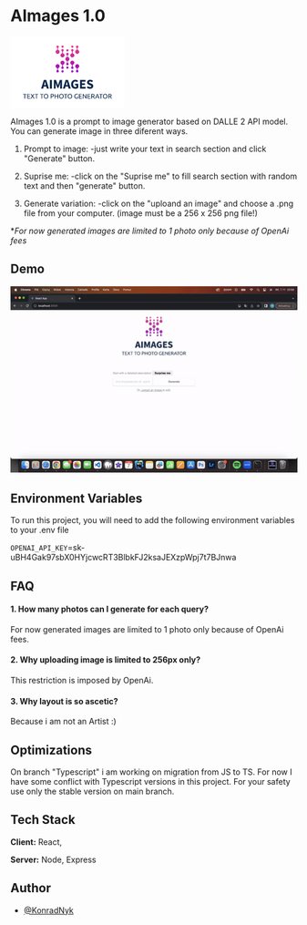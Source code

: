 
# AImages 1.0
<img alt= "AImage logo" align= "center" src= "https://github.com/nyxon1/Aimages/blob/523e0a8698c8eb3fafca4779b3dd0f899e72b449/src/logo.png">

AImages 1.0 is a prompt to image generator based on DALLE 2 API model. You can generate image in three diferent ways.

1. Prompt to image:
-just write your text in search section and click "Generate" button.

2. Suprise me:
-click on the "Suprise me" to fill search section with random text and then "generate" button.

3. Generate variation:
-click on the "uploand an image" and choose a .png file from your computer. (image must be a 256 x 256 png file!)

**For now generated images are limited to 1 photo only because of OpenAi fees*



## Demo
<img src= "https://github.com/nyxon1/Aimages/blob/5887d4fb475d707f8465e9cd432910d051065a54/public/IMG_0950.GIF" > 

## Environment Variables

To run this project, you will need to add the following environment variables to your .env file

`OPENAI_API_KEY`=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



## FAQ

#### 1. How many photos can I generate for each query?

For now generated images are limited to 1 photo only because of OpenAi fees.

#### 2. Why uploading image is limited to 256px only? 

This restriction is imposed by OpenAi.

#### 3. Why layout is so ascetic?

Because i am not an Artist :)

## Optimizations

On branch "Typescript" i am working on migration from JS to TS. For now I have some conflict with Typescript versions in this project. For your safety use only the stable version on main branch. 

## Tech Stack

**Client:** React,

**Server:** Node, Express

## Author

- [@KonradNyk](https://www.github.com/nyxon1)

